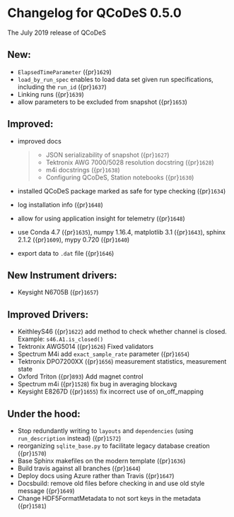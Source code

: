 # Changelog for QCoDeS 0.5.0

The July 2019 release of QCoDeS

## New:

- `ElapsedTimeParameter` ({pr}`1629`)
- `load_by_run_spec` enables to load data set given run specifications, including the `run_id` ({pr}`1637`)
- Linking runs ({pr}`1639`)
- allow parameters to be excluded from snapshot ({pr}`1653`)

## Improved:

- improved docs

  > - JSON serializability of snapshot ({pr}`1627`)
  > - Tektronix AWG 7000/5028 resolution docstring ({pr}`1628`)
  > - m4i docstrings ({pr}`1638`)
  > - Configuring QCoDeS, Station notebooks ({pr}`1630`)

- installed QCoDeS package marked as safe for type checking ({pr}`1634`)

- log installation info ({pr}`1648`)

- allow for using application insight for telemetry ({pr}`1648`)

- use Conda 4.7 ({pr}`1635`), numpy 1.16.4, matplotlib 3.1 ({pr}`1643`), sphinx 2.1.2 ({pr}`1609`), mypy 0.720 ({pr}`1640`)

- export data to `.dat` file ({pr}`1646`)

## New Instrument drivers:

- Keysight N6705B ({pr}`1657`)

## Improved Drivers:

- KeithleyS46 ({pr}`1622`)
  add method to check whether channel is closed.
  Example: `s46.A1.is_closed()`
- Tektronix AWG5014 ({pr}`1626`)
  Fixed validators
- Spectrum M4i add `exact_sample_rate` parameter ({pr}`1654`)
- Tektronix DPO7200XX ({pr}`1656`)
  measurement statistics, measurement state
- Oxford Triton ({pr}`893`)
  Add magnet control
- Spectrum m4i ({pr}`1528`)
  fix bug in averaging blockavg
- Keysight E8267D ({pr}`1655`)
  fix incorrect use of on_off_mapping

## Under the hood:

- Stop redundantly writing to `layouts` and `dependencies` (using `run_description` instead) ({pr}`1572`)
- reorganizing `sqlite_base.py` to facilitate legacy database creation ({pr}`1570`)
- Base Sphinx makefiles on the modern template ({pr}`1636`)
- Build travis against all branches ({pr}`1644`)
- Deploy docs using Azure rather than Travis ({pr}`1647`)
- Docsbuild: remove old files before checking in and use old style message ({pr}`1649`)
- Change HDF5FormatMetadata to not sort keys in the metadata ({pr}`1581`)
